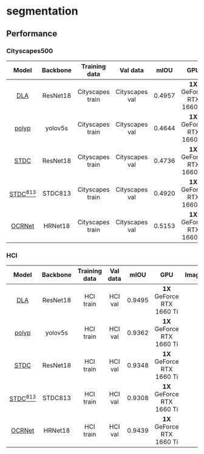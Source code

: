 # segmentation 


## Performance

### Cityscapes500
| Model |    Backbone    |    Training data    |    Val data    |    mIOU  | GPU | Image/GPU | FPS | Loss| lr schd | Data Augmentation | Configs |       
|:------------:|:------------:|:------------:|:---------:|:-----------:|:----------:|:-----------:|:---------:|:---------:|:---------:|:---------:|:---------:|     
| [DLA](https://arxiv.org/pdf/1707.06484.pdf)| ResNet18 | Cityscapes train | Cityscapes val | 0.4957 | **1X** GeForce RTX 1660 Ti | 2 | 101 | CELoss | 2x | No | [dla_resnet18.json](./configs/seg/models/dla/dla_resnet18.json) |
| [polyp](https://arxiv.org/pdf/2108.06932.pdf)| yolov5s | Cityscapes train | Cityscapes val | 0.4644 | **1X** GeForce RTX 1660 Ti | 2 | 86 | OhemCELoss | 2x | No | [r3det_r50_fpn_2x_CustomizeImageSplit.py](./configs/r3det/r3det_r50_fpn_2x_CustomizeImageSplit.py) |
| [STDC](https://arxiv.org/abs/2104.13188)| ResNet18 | Cityscapes train | Cityscapes val | 0.4736 | **1X** GeForce RTX 1660 Ti | 2 | 78 | OhemCELoss | 2x | No | [stdc_resnet18.json](./configs/seg/models/stdc/stdc_resnet18.json) |
| [STDC<sup>813](https://arxiv.org/abs/2104.13188)| STDC813 | Cityscapes train | Cityscapes val | 0.4920 | **1X** GeForce RTX 1660 Ti | 2 | 112 | OhemCELoss | 2x | No | [stdc_stdcnet813.json](./configs/seg/models/stdc/stdc_stdcnet813.json) |
| [OCRNet](https://arxiv.org/pdf/1909.11065 )| HRNet18 | Cityscapes train | Cityscapes val | 0.5153 | **1X** GeForce RTX 1660 Ti | 2 | 13 | OhemCELoss | 2x | No | [ocrnet_hrnet18.json](./configs/seg/models/ocrnet/ocrnet_hrnet18.json) |

### HCI
| Model |    Backbone    |    Training data    |    Val data    |    mIOU  | GPU | Image/GPU | FPS | Loss| lr schd | Data Augmentation | Configs |       
|:------------:|:------------:|:------------:|:---------:|:-----------:|:----------:|:-----------:|:---------:|:---------:|:---------:|:---------:|:---------:|     
| [DLA](https://arxiv.org/pdf/1707.06484.pdf)| ResNet18 | HCI train | HCI val | 0.9495 | **1X** GeForce RTX 1660 Ti | 2 | 101 | CELoss  | 2x | No | [dla_resnet18.json](./configs/seg/models/dla/dla_resnet18.json) |
| [polyp](https://arxiv.org/pdf/2108.06932.pdf)| yolov5s | HCI train | HCI val | 0.9362 | **1X** GeForce RTX 1660 Ti | 2 | 86 | OhemCELoss | 2x | No | [r3det_r50_fpn_2x_CustomizeImageSplit.py](./configs/r3det/r3det_r50_fpn_2x_CustomizeImageSplit.py) |
| [STDC](https://arxiv.org/abs/2104.13188)| ResNet18 | HCI train | HCI val | 0.9348 | **1X** GeForce RTX 1660 Ti | 2 | 78 | OhemCELoss | 2x | No | [stdc_resnet18.json](./configs/seg/models/stdc/stdc_resnet18.json) |
| [STDC<sup>813](https://arxiv.org/abs/2104.13188)| STDC813 | HCI train | HCI val | 0.9308 | **1X** GeForce RTX 1660 Ti | 2 | 112 | OhemCELoss | 2x | No | [stdc_stdcnet813.json](./configs/seg/models/stdc/stdc_stdcnet813.json) |
| [OCRNet](https://arxiv.org/pdf/1909.11065 )| HRNet18 | HCI train | HCI val | 0.9439 | **1X** GeForce RTX 1660 Ti | 2 | 13 | OhemCELoss | 2x | No | [ocrnet_hrnet18.json](./configs/seg/models/ocrnet/ocrnet_hrnet18.json) |